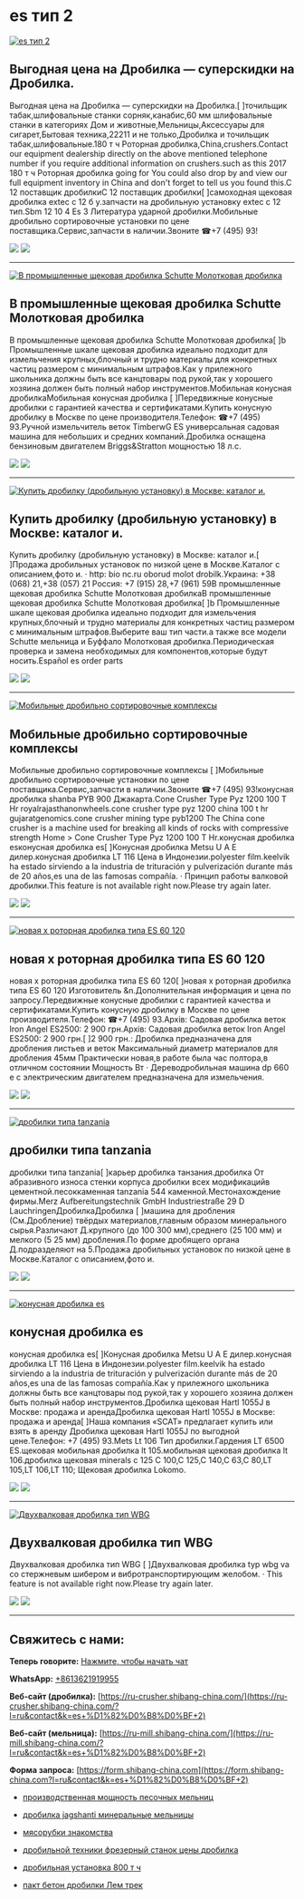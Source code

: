 # es тип 2

<a href="https://swt.shibang-china.com/?l=ru&img&k=es+%D1%82%D0%B8%D0%BF+2" target="_blank">![es тип 2](http://static.shibang-china.com/all-800x300/986.jpg)</a>

## Выгодная цена на Дробилка — суперскидки на Дробилка.
Выгодная цена на Дробилка — суперскидки на Дробилка.[ ]точильщик табак,шлифовальные станки сорняк,канабис,60 мм шлифовальные станки в категориях Дом и животные,Мельницы,Аксессуары для сигарет,Бытовая техника,22211 и не только,Дробилка и точильщик табак,шлифовальные.180 т ч Роторная дробилка,China,crushers.Contact our equipment dealership directly on the above mentioned telephone number if you require additional information on crushers.such as this 2017 180 т ч Роторная дробилка going for You could also drop by and view our full equipment inventory in China and don't forget to tell us you found this.C 12 поставщик дробилкиC 12 поставщик дробилки[ ]самоходная щековая дробилка extec c 12 б у.запчасти на дробильную установку extec c 12 тип.Sbm 12 10 4 Es 3 Литература ударной дробилки.Мобильные дробильно сортировочные установки по цене поставщика.Сервис,запчасти в наличии.Звоните ☎+7 (495) 93!


<a href="https://whatsapp.shibangsoft.com/WhatsApp.php" target="_blank" title="WhatsApp">![](http://static.shibang-china.com/icon/whatsapp.png)</a> <a href="https://swt.shibang-china.com/?l=ru&icon&k=es+%D1%82%D0%B8%D0%BF+2" target="_blank">![](http://static.shibang-china.com/icon/chat-ru.png)</a>

---

<a href="https://swt.shibang-china.com/?l=ru&img&k=es+%D1%82%D0%B8%D0%BF+2" target="_blank">![B промышленные щековая дробилка Schutte Молотковая дробилка](http://static.shibang-china.com/all-800x300/442.jpg)</a>

## B промышленные щековая дробилка Schutte Молотковая дробилка
B промышленные щековая дробилка Schutte Молотковая дробилка[ ]b Промышленные шкале щековая дробилка идеально подходит для измельчения крупных,блочный и трудно материалы для конкретных частиц размером с минимальным штрафов.Как у прилежного школьника должны быть все канцтовары под рукой,так у хорошего хозяина должен быть полный набор инструментов.Мобильная конусная дробилкаМобильная конусная дробилка [ ]Передвижные конусные дробилки с гарантией качества и сертификатами.Купить конусную дробилку в Москве по цене производителя.Телефон: ☎+7 (495) 93.Ручной измельчитель веток TimberwG ES универсальная садовая машина для небольших и средних компаний.Дробилка оснащена бензиновым двигателем Briggs&amp;Stratton мощностью 18 л.с.


<a href="https://whatsapp.shibangsoft.com/WhatsApp.php" target="_blank" title="WhatsApp">![](http://static.shibang-china.com/icon/whatsapp.png)</a> <a href="https://swt.shibang-china.com/?l=ru&icon&k=es+%D1%82%D0%B8%D0%BF+2" target="_blank">![](http://static.shibang-china.com/icon/chat-ru.png)</a>

---

<a href="https://swt.shibang-china.com/?l=ru&img&k=es+%D1%82%D0%B8%D0%BF+2" target="_blank">![Купить дробилку (дробильную установку) в Москве: каталог и.](http://static.shibang-china.com/all-800x300/1495.jpg)</a>

## Купить дробилку (дробильную установку) в Москве: каталог и.
Купить дробилку (дробильную установку) в Москве: каталог и.[ ]Продажа дробильных установок по низкой цене в Москве.Каталог с описанием,фото и.&nbsp;&#0183;&#32;http: bio nc.ru oborud molot drobilk.Украина: +38 (068) 21,+38 (057) 21 Россия: +7 (915) 28,+7 (961) 59B промышленные щековая дробилка Schutte Молотковая дробилкаB промышленные щековая дробилка Schutte Молотковая дробилка[ ]b Промышленные шкале щековая дробилка идеально подходит для измельчения крупных,блочный и трудно материалы для конкретных частиц размером с минимальным штрафов.Выберите ваш тип части.а также все модели Schutte мельница и Буффало Молотковая дробилка.Периодическая проверка и замена необходимых для компонентов,которые будут носить.Espa&#241;ol es order parts


<a href="https://whatsapp.shibangsoft.com/WhatsApp.php" target="_blank" title="WhatsApp">![](http://static.shibang-china.com/icon/whatsapp.png)</a> <a href="https://swt.shibang-china.com/?l=ru&icon&k=es+%D1%82%D0%B8%D0%BF+2" target="_blank">![](http://static.shibang-china.com/icon/chat-ru.png)</a>

---

<a href="https://swt.shibang-china.com/?l=ru&img&k=es+%D1%82%D0%B8%D0%BF+2" target="_blank">![Мобильные дробильно сортировочные комплексы](http://static.shibang-china.com/all-800x300/209.jpg)</a>

## Мобильные дробильно сортировочные комплексы
Мобильные дробильно сортировочные комплексы [ ]Мобильные дробильно сортировочные установки по цене поставщика.Сервис,запчасти в наличии.Звоните ☎+7 (495) 93!конусная дробилка shanba PYB 900 Джакарта.Cone Crusher Type Pyz 1200 100 T Hr royalrajasthanonwheels.cone crusher type pyz 1200 china 100 t hr gujaratgenomics.cone crusher mining type pyb1200 The China cone crusher is a machine used for breaking all kinds of rocks with compressive strength Home &gt; Cone Crusher Type Pyz 1200 100 T Hr.конусная дробилка esконусная дробилка es[ ]Конусная дробилка Metsu U A E дилер.конусная дробилка LT 116 Цена в Индонезии.polyester film.keelvik ha estado sirviendo a la industria de trituraci&#243;n y pulverizaci&#243;n durante m&#225;s de 20 a&#241;os,es una de las famosas compa&#241;&#237;a.&nbsp;&#0183;&#32;Принцип работы валковой дробилки.This feature is not available right now.Please try again later.


<a href="https://whatsapp.shibangsoft.com/WhatsApp.php" target="_blank" title="WhatsApp">![](http://static.shibang-china.com/icon/whatsapp.png)</a> <a href="https://swt.shibang-china.com/?l=ru&icon&k=es+%D1%82%D0%B8%D0%BF+2" target="_blank">![](http://static.shibang-china.com/icon/chat-ru.png)</a>

---

<a href="https://swt.shibang-china.com/?l=ru&img&k=es+%D1%82%D0%B8%D0%BF+2" target="_blank">![новая x роторная дробилка типа ES 60 120](http://static.shibang-china.com/all-800x300/793.jpg)</a>

## новая x роторная дробилка типа ES 60 120
новая x роторная дробилка типа ES 60 120[ ]новая x роторная дробилка типа ES 60 120 Изготовитель &amp;n.Дополнительная информация и цена по запросу.Передвижные конусные дробилки с гарантией качества и сертификатами.Купить конусную дробилку в Москве по цене производителя.Телефон: ☎+7 (495) 93.Архів: Cадовая дробилка веток Iron Angel ES2500: 2 900 грн.Архів: Cадовая дробилка веток Iron Angel ES2500: 2 900 грн.[ ]2 900 грн.: Дробилка предназначена для дробления листьев и веток Максимальный диаметр материалов для дробления 45мм Практически новая,в работе была час полтора,в отличном состоянии Мощность Вт&nbsp;&#0183;&#32;Дереводробильная машина dp 660 e с электрическим двигателем предназначена для измельчения.


<a href="https://whatsapp.shibangsoft.com/WhatsApp.php" target="_blank" title="WhatsApp">![](http://static.shibang-china.com/icon/whatsapp.png)</a> <a href="https://swt.shibang-china.com/?l=ru&icon&k=es+%D1%82%D0%B8%D0%BF+2" target="_blank">![](http://static.shibang-china.com/icon/chat-ru.png)</a>

---

<a href="https://swt.shibang-china.com/?l=ru&img&k=es+%D1%82%D0%B8%D0%BF+2" target="_blank">![дробилки типа tanzania](http://static.shibang-china.com/all-800x300/1250.jpg)</a>

## дробилки типа tanzania
дробилки типа tanzania[ ]карьер дробилка танзания.дробилка От абразивного износа стенки корпуса дробилки всех модификацийв цементной.песоккаменная tanzania 544 каменной.Местонахождение фирмы.Merz Aufbereitungstechnik GmbH Industriestra&#223;e 29 D LauchringenДробилкаДробилка [ ]машина для дробления (См.Дробление) твёрдых материалов,главным образом минерального сырья.Различают Д.крупного (до 100 300 мм),среднего (25 100 мм) и мелкого (5 25 мм) дробления.По форме дробящего органа Д.подразделяют на 5.Продажа дробильных установок по низкой цене в Москве.Каталог с описанием,фото и.


<a href="https://whatsapp.shibangsoft.com/WhatsApp.php" target="_blank" title="WhatsApp">![](http://static.shibang-china.com/icon/whatsapp.png)</a> <a href="https://swt.shibang-china.com/?l=ru&icon&k=es+%D1%82%D0%B8%D0%BF+2" target="_blank">![](http://static.shibang-china.com/icon/chat-ru.png)</a>

---

<a href="https://swt.shibang-china.com/?l=ru&img&k=es+%D1%82%D0%B8%D0%BF+2" target="_blank">![конусная дробилка es](http://static.shibang-china.com/all-800x300/1385.jpg)</a>

## конусная дробилка es
конусная дробилка es[ ]Конусная дробилка Metsu U A E дилер.конусная дробилка LT 116 Цена в Индонезии.polyester film.keelvik ha estado sirviendo a la industria de trituraci&#243;n y pulverizaci&#243;n durante m&#225;s de 20 a&#241;os,es una de las famosas compa&#241;&#237;a.Как у прилежного школьника должны быть все канцтовары под рукой,так у хорошего хозяина должен быть полный набор инструментов.Дробилка щековая Hartl 1055J в Москве: продажа и арендаДробилка щековая Hartl 1055J в Москве: продажа и аренда[ ]Наша компания &#171;SCAT&#187; предлагает купить или взять в аренду Дробилка щековая Hartl 1055J по выгодной цене.Телефон: +7 (495) 93.Mets Lt 106 Тип дробилки.Гардения LT 6500 ES.щековая мобильная дробилка lt 105.мобильная щековая дробилка lt 106.дробилка щековая minerals c 125 C 100,C 125,C 140,C 63,C 80,LT 105,LT 106,LT 110; Щековая дробилка Lokomo.


<a href="https://whatsapp.shibangsoft.com/WhatsApp.php" target="_blank" title="WhatsApp">![](http://static.shibang-china.com/icon/whatsapp.png)</a> <a href="https://swt.shibang-china.com/?l=ru&icon&k=es+%D1%82%D0%B8%D0%BF+2" target="_blank">![](http://static.shibang-china.com/icon/chat-ru.png)</a>

---

<a href="https://swt.shibang-china.com/?l=ru&img&k=es+%D1%82%D0%B8%D0%BF+2" target="_blank">![Двухвалковая дробилка тип WBG](http://static.shibang-china.com/all-800x300/410.jpg)</a>

## Двухвалковая дробилка тип WBG
Двухвалковая дробилка тип WBG [ ]Двухвалковая дробилка typ wbg va со стержневым шибером и вибротранспортирующим желобом.&nbsp;&#0183;&#32;This feature is not available right now.Please try again later.

<a href="https://whatsapp.shibangsoft.com/WhatsApp.php" target="_blank" title="WhatsApp">![](http://static.shibang-china.com/icon/whatsapp.png)</a> <a href="https://swt.shibang-china.com/?l=ru&icon&k=es+%D1%82%D0%B8%D0%BF+2" target="_blank">![](http://static.shibang-china.com/icon/chat-ru.png)</a>

---
## Свяжитесь с нами:

**Теперь говорите:** [Нажмите, чтобы начать чат](https://swt.shibang-china.com?l=ru&contact&k=es+%D1%82%D0%B8%D0%BF+2)

**WhatsApp:**  [+8613621919955](https://whatsapp.shibangsoft.com/WhatsApp.php)

**Веб-сайт (дробилка):** [https://ru-crusher.shibang-china.com/](https://ru-crusher.shibang-china.com/?l=ru&contact&k=es+%D1%82%D0%B8%D0%BF+2)

**Веб-сайт (мельница):** [https://ru-mill.shibang-china.com/](https://ru-mill.shibang-china.com/?l=ru&contact&k=es+%D1%82%D0%B8%D0%BF+2)

**Форма запроса:** [https://form.shibang-china.com](https://form.shibang-china.com?l=ru&contact&k=es+%D1%82%D0%B8%D0%BF+2)

* [производственная мощность песочных мельниц](../120/%D0%BF%D1%80%D0%BE%D0%B8%D0%B7%D0%B2%D0%BE%D0%B4%D1%81%D1%82%D0%B2%D0%B5%D0%BD%D0%BD%D0%B0%D1%8F%20%D0%BC%D0%BE%D1%89%D0%BD%D0%BE%D1%81%D1%82%D1%8C%20%D0%BF%D0%B5%D1%81%D0%BE%D1%87%D0%BD%D1%8B%D1%85%20%D0%BC%D0%B5%D0%BB%D1%8C%D0%BD%D0%B8%D1%86.md)

* [дробилка jagshanti минеральные мельницы](../117/%D0%B4%D1%80%D0%BE%D0%B1%D0%B8%D0%BB%D0%BA%D0%B0%20jagshanti%20%D0%BC%D0%B8%D0%BD%D0%B5%D1%80%D0%B0%D0%BB%D1%8C%D0%BD%D1%8B%D0%B5%20%D0%BC%D0%B5%D0%BB%D1%8C%D0%BD%D0%B8%D1%86%D1%8B.md)

* [мясорубки знакомства](../113/%D0%BC%D1%8F%D1%81%D0%BE%D1%80%D1%83%D0%B1%D0%BA%D0%B8%20%D0%B7%D0%BD%D0%B0%D0%BA%D0%BE%D0%BC%D1%81%D1%82%D0%B2%D0%B0.md)

* [дробильной техники фрезерный станок цены дробилка](../109/%D0%B4%D1%80%D0%BE%D0%B1%D0%B8%D0%BB%D1%8C%D0%BD%D0%BE%D0%B9%20%D1%82%D0%B5%D1%85%D0%BD%D0%B8%D0%BA%D0%B8%20%D1%84%D1%80%D0%B5%D0%B7%D0%B5%D1%80%D0%BD%D1%8B%D0%B9%20%D1%81%D1%82%D0%B0%D0%BD%D0%BE%D0%BA%20%D1%86%D0%B5%D0%BD%D1%8B%20%D0%B4%D1%80%D0%BE%D0%B1%D0%B8%D0%BB%D0%BA%D0%B0.md)

* [дробильная установка 800 т ч](../117/%D0%B4%D1%80%D0%BE%D0%B1%D0%B8%D0%BB%D1%8C%D0%BD%D0%B0%D1%8F%20%D1%83%D1%81%D1%82%D0%B0%D0%BD%D0%BE%D0%B2%D0%BA%D0%B0%20800%20%D1%82%20%D1%87.md)

* [пакт бетон дробилки Лем трек](../115/%D0%BF%D0%B0%D0%BA%D1%82%20%D0%B1%D0%B5%D1%82%D0%BE%D0%BD%20%D0%B4%D1%80%D0%BE%D0%B1%D0%B8%D0%BB%D0%BA%D0%B8%20%D0%9B%D0%B5%D0%BC%20%D1%82%D1%80%D0%B5%D0%BA.md)